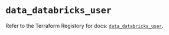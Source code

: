# `data_databricks_user`

Refer to the Terraform Registory for docs: [`data_databricks_user`](https://registry.terraform.io/providers/databricks/databricks/1.33.0/docs/data-sources/user).
